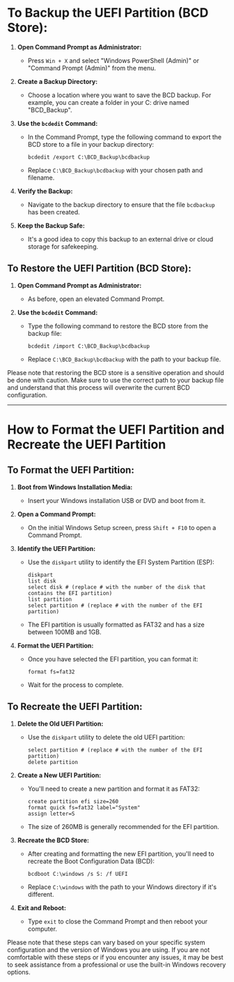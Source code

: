 # To Backup the UEFI Partition (BCD Store):

1. **Open Command Prompt as Administrator:**
   - Press `Win + X` and select "Windows PowerShell (Admin)" or "Command Prompt (Admin)" from the menu.

2. **Create a Backup Directory:**
   - Choose a location where you want to save the BCD backup. For example, you can create a folder in your C: drive named "BCD_Backup".

3. **Use the `bcdedit` Command:**
   - In the Command Prompt, type the following command to export the BCD store to a file in your backup directory:
     ```
     bcdedit /export C:\BCD_Backup\bcdbackup
     ```
   - Replace `C:\BCD_Backup\bcdbackup` with your chosen path and filename.

4. **Verify the Backup:**
   - Navigate to the backup directory to ensure that the file `bcdbackup` has been created.

5. **Keep the Backup Safe:**
   - It's a good idea to copy this backup to an external drive or cloud storage for safekeeping.

## To Restore the UEFI Partition (BCD Store):

1. **Open Command Prompt as Administrator:**
   - As before, open an elevated Command Prompt.

2. **Use the `bcdedit` Command:**
   - Type the following command to restore the BCD store from the backup file:
     ```
     bcdedit /import C:\BCD_Backup\bcdbackup
     ```
   - Replace `C:\BCD_Backup\bcdbackup` with the path to your backup file.

Please note that restoring the BCD store is a sensitive operation and should be done with caution. Make sure to use the correct path to your backup file and understand that this process will overwrite the current BCD configuration.

---

# How to Format the UEFI Partition and Recreate the UEFI Partition

## To Format the UEFI Partition:

1. **Boot from Windows Installation Media:**
   - Insert your Windows installation USB or DVD and boot from it.

2. **Open a Command Prompt:**
   - On the initial Windows Setup screen, press `Shift + F10` to open a Command Prompt.

3. **Identify the UEFI Partition:**
   - Use the `diskpart` utility to identify the EFI System Partition (ESP):
     ```
     diskpart
     list disk
     select disk # (replace # with the number of the disk that contains the EFI partition)
     list partition
     select partition # (replace # with the number of the EFI partition)
     ```
   - The EFI partition is usually formatted as FAT32 and has a size between 100MB and 1GB.

4. **Format the UEFI Partition:**
   - Once you have selected the EFI partition, you can format it:
     ```
     format fs=fat32
     ```
   - Wait for the process to complete.

## To Recreate the UEFI Partition:

1. **Delete the Old UEFI Partition:**
   - Use the `diskpart` utility to delete the old UEFI partition:
     ```
     select partition # (replace # with the number of the EFI partition)
     delete partition
     ```

2. **Create a New UEFI Partition:**
   - You'll need to create a new partition and format it as FAT32:
     ```
     create partition efi size=260
     format quick fs=fat32 label="System"
     assign letter=S
     ```
   - The size of 260MB is generally recommended for the EFI partition.

3. **Recreate the BCD Store:**
   - After creating and formatting the new EFI partition, you'll need to recreate the Boot Configuration Data (BCD):
     ```
     bcdboot C:\windows /s S: /f UEFI
     ```
   - Replace `C:\windows` with the path to your Windows directory if it's different.

4. **Exit and Reboot:**
   - Type `exit` to close the Command Prompt and then reboot your computer.

Please note that these steps can vary based on your specific system configuration and the version of Windows you are using. If you are not comfortable with these steps or if you encounter any issues, it may be best to seek assistance from a professional or use the built-in Windows recovery options.
